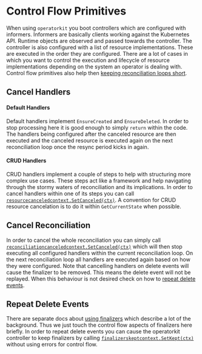 # Control Flow Primitives

When using `operatorkit` you boot controllers which are configured with
informers. Informers are basically clients working against the Kubernetes API.
Runtime objects are observed and passed towards the controller. The controller
is also configured with a list of resource implementations. These are executed
in the order they are configured. There are a lot of cases in which you want to
control the execution and lifecycle of resource implementations depending on the
system an operator is dealing with. Control flow primitives also help then
[keeping reconciliation loops short](keeping_reconciliation_loops_short.md).

## Cancel Handlers

#### Default Handlers

Default handlers implement `EnsureCreated` and `EnsureDeleted`. In order to
stop processing here it is good enough to simply `return` within the code. The
handlers being configured after the canceled resource are then executed and the
canceled resource is executed again on the next reconciliation loop once the
resync period kicks in again.

#### CRUD Handlers

CRUD handlers implement a couple of steps to help with structuring more complex
use cases. These steps act like a framework and help navigating through the
stormy waters of reconciliation and its implications. In order to cancel
handlers within one of its steps you can call
[`resourcecanceledcontext.SetCanceled(ctx)`](https://github.com/giantswarm/kvm-operator/blob/de7e109f4a652b785bbcf4214a1c8e028bf0eed4/service/controller/v12/resource/namespace/current.go#L66).
A convention for CRUD resource cancelation is to do it within `GetCurrentState`
when possible.

## Cancel Reconciliation

In order to cancel the whole reconciliation you can simply call
[`reconciliationcanceledcontext.SetCanceled(ctx)`](https://github.com/giantswarm/kvm-operator/blob/de7e109f4a652b785bbcf4214a1c8e028bf0eed4/service/controller/v12/resource/namespace/current.go#L45)
which will then stop executing all configured handlers within the current
reconciliation loop. On the next reconciliation loop all handlers are executed
again based on how they were configured. Note that cancelling handlers on
delete events will cause the finalizer to be removed. This means the delete
event will not be replayed. When this behaviour is not desired check on how to
[repeat delete events](#repeat-delete-events).

## Repeat Delete Events

There are separate docs about [using finalizers](using_finalizers.md) which
describe a lot of the background. Thus we just touch the control flow aspects of
finalizers here briefly. In order to repeat delete events you can cause the
operatorkit controller to keep finalizers by calling
[`finalizerskeptcontext.SetKept(ctx)`](https://github.com/giantswarm/kvm-operator/blob/de7e109f4a652b785bbcf4214a1c8e028bf0eed4/service/controller/v12/resource/namespace/current.go#L67)
without using errors for control flow.
